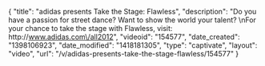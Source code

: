 {
    "title": "adidas presents Take the Stage: Flawless",
    "description": "Do you have a passion for street dance? Want to show the world your talent? \nFor your chance to take the stage with Flawless, visit: http:\/\/www.adidas.com\/all2012",
    "videoid": "154577",
    "date_created": "1398106923",
    "date_modified": "1418181305",
    "type": "captivate",
    "layout": "video",
    "url": "\/v\/adidas-presents-take-the-stage-flawless\/154577"
}